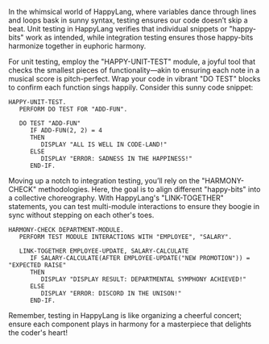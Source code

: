 In the whimsical world of HappyLang, where variables dance through lines and loops bask in sunny syntax, testing ensures our code doesn’t skip a beat. Unit testing in HappyLang verifies that individual snippets or "happy-bits" work as intended, while integration testing ensures those happy-bits harmonize together in euphoric harmony.

For unit testing, employ the "HAPPY-UNIT-TEST" module, a joyful tool that checks the smallest pieces of functionality—akin to ensuring each note in a musical score is pitch-perfect. Wrap your code in vibrant "DO TEST" blocks to confirm each function sings happily. Consider this sunny code snippet:

```
HAPPY-UNIT-TEST.
   PERFORM DO TEST FOR "ADD-FUN".
    
   DO TEST "ADD-FUN" 
      IF ADD-FUN(2, 2) = 4
      THEN
         DISPLAY "ALL IS WELL IN CODE-LAND!"
      ELSE
         DISPLAY "ERROR: SADNESS IN THE HAPPINESS!"
      END-IF.
```

Moving up a notch to integration testing, you’ll rely on the "HARMONY-CHECK" methodologies. Here, the goal is to align different "happy-bits" into a collective choreography. With HappyLang's "LINK-TOGETHER" statements, you can test multi-module interactions to ensure they boogie in sync without stepping on each other's toes.

```
HARMONY-CHECK DEPARTMENT-MODULE.
   PERFORM TEST MODULE INTERACTIONS WITH "EMPLOYEE", "SALARY".

   LINK-TOGETHER EMPLOYEE-UPDATE, SALARY-CALCULATE
      IF SALARY-CALCULATE(AFTER EMPLOYEE-UPDATE("NEW PROMOTION")) = "EXPECTED RAISE"
      THEN 
         DISPLAY "DISPLAY RESULT: DEPARTMENTAL SYMPHONY ACHIEVED!"
      ELSE 
         DISPLAY "ERROR: DISCORD IN THE UNISON!"
      END-IF.
```

Remember, testing in HappyLang is like organizing a cheerful concert; ensure each component plays in harmony for a masterpiece that delights the coder's heart!